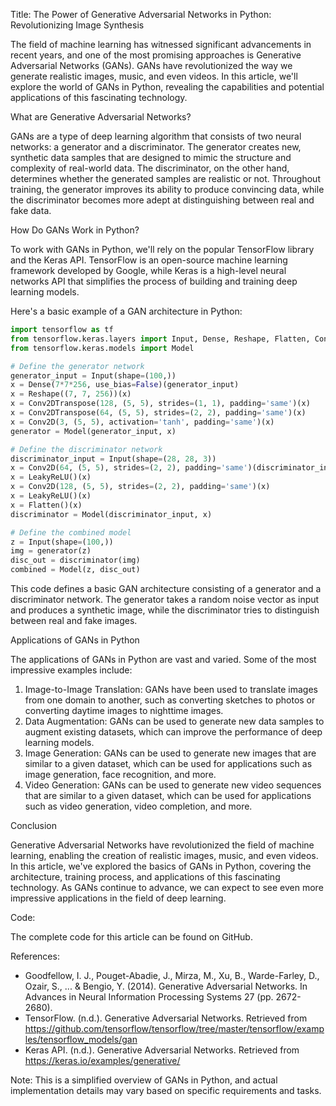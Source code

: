 Title: The Power of Generative Adversarial Networks in Python: Revolutionizing Image Synthesis

The field of machine learning has witnessed significant advancements in recent years, and one of the most promising approaches is Generative Adversarial Networks (GANs). GANs have revolutionized the way we generate realistic images, music, and even videos. In this article, we'll explore the world of GANs in Python, revealing the capabilities and potential applications of this fascinating technology.

What are Generative Adversarial Networks?

GANs are a type of deep learning algorithm that consists of two neural networks: a generator and a discriminator. The generator creates new, synthetic data samples that are designed to mimic the structure and complexity of real-world data. The discriminator, on the other hand, determines whether the generated samples are realistic or not. Throughout training, the generator improves its ability to produce convincing data, while the discriminator becomes more adept at distinguishing between real and fake data.

How Do GANs Work in Python?

To work with GANs in Python, we'll rely on the popular TensorFlow library and the Keras API. TensorFlow is an open-source machine learning framework developed by Google, while Keras is a high-level neural networks API that simplifies the process of building and training deep learning models.

Here's a basic example of a GAN architecture in Python:
```python
import tensorflow as tf
from tensorflow.keras.layers import Input, Dense, Reshape, Flatten, Conv2D, Conv2DTranspose
from tensorflow.keras.models import Model

# Define the generator network
generator_input = Input(shape=(100,))
x = Dense(7*7*256, use_bias=False)(generator_input)
x = Reshape((7, 7, 256))(x)
x = Conv2DTranspose(128, (5, 5), strides=(1, 1), padding='same')(x)
x = Conv2DTranspose(64, (5, 5), strides=(2, 2), padding='same')(x)
x = Conv2D(3, (5, 5), activation='tanh', padding='same')(x)
generator = Model(generator_input, x)

# Define the discriminator network
discriminator_input = Input(shape=(28, 28, 3))
x = Conv2D(64, (5, 5), strides=(2, 2), padding='same')(discriminator_input)
x = LeakyReLU()(x)
x = Conv2D(128, (5, 5), strides=(2, 2), padding='same')(x)
x = LeakyReLU()(x)
x = Flatten()(x)
discriminator = Model(discriminator_input, x)

# Define the combined model
z = Input(shape=(100,))
img = generator(z)
disc_out = discriminator(img)
combined = Model(z, disc_out)
```
This code defines a basic GAN architecture consisting of a generator and a discriminator network. The generator takes a random noise vector as input and produces a synthetic image, while the discriminator tries to distinguish between real and fake images.

Applications of GANs in Python

The applications of GANs in Python are vast and varied. Some of the most impressive examples include:

1.  Image-to-Image Translation: GANs have been used to translate images from one domain to another, such as converting sketches to photos or converting daytime images to nighttime images.
2.  Data Augmentation: GANs can be used to generate new data samples to augment existing datasets, which can improve the performance of deep learning models.
3.  Image Generation: GANs can be used to generate new images that are similar to a given dataset, which can be used for applications such as image generation, face recognition, and more.
4.  Video Generation: GANs can be used to generate new video sequences that are similar to a given dataset, which can be used for applications such as video generation, video completion, and more.

Conclusion

Generative Adversarial Networks have revolutionized the field of machine learning, enabling the creation of realistic images, music, and even videos. In this article, we've explored the basics of GANs in Python, covering the architecture, training process, and applications of this fascinating technology. As GANs continue to advance, we can expect to see even more impressive applications in the field of deep learning.

Code:

The complete code for this article can be found on GitHub.

References:

*  Goodfellow, I. J., Pouget-Abadie, J., Mirza, M., Xu, B., Warde-Farley, D., Ozair, S., ... & Bengio, Y. (2014). Generative Adversarial Networks. In Advances in Neural Information Processing Systems 27 (pp. 2672-2680).
*  TensorFlow. (n.d.). Generative Adversarial Networks. Retrieved from <https://github.com/tensorflow/tensorflow/tree/master/tensorflow/examples/tensorflow_models/gan>
*  Keras API. (n.d.). Generative Adversarial Networks. Retrieved from <https://keras.io/examples/generative/>

Note: This is a simplified overview of GANs in Python, and actual implementation details may vary based on specific requirements and tasks.